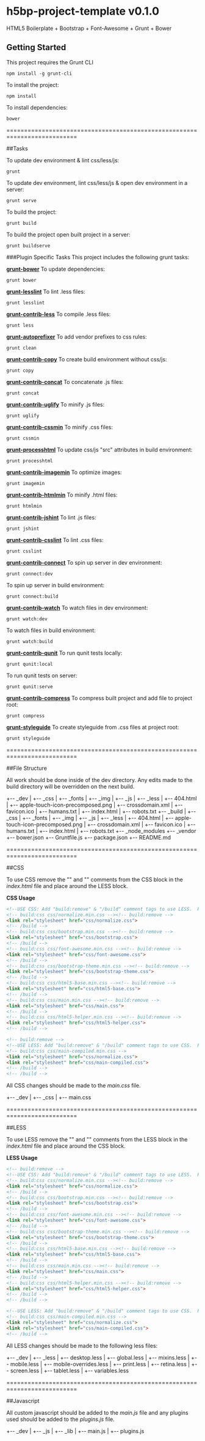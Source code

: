 # h5bp-project-template v0.1.0
HTML5 Boilerplate + Bootstrap + Font-Awesome + Grunt + Bower


## Getting Started
This project requires the Grunt CLI

```shell
npm install -g grunt-cli
```

To install the project:

```shell
npm install
```

To install dependencies:

```shell
bower
```

==========================================================================

##Tasks

To update dev environment & lint css/less/js:

```shell
grunt
```

To update dev environment, lint css/less/js & open dev environment in a server:

```shell
grunt serve
```

To build the project:

```shell
grunt build
```

To build the project open built project in a server:

```shell
grunt buildserve
```

###Plugin Specific Tasks
This project includes the following grunt tasks:

**[grunt-bower](#)**
To update dependencies:
```shell
grunt bower
```

**[grunt-lesslint](#)**
To lint .less files:
```shell
grunt lesslint
```

**[grunt-contrib-less](#)**
To compile .less files:
```shell
grunt less
```

**[grunt-autoprefixer](#)**
To add vendor prefixes to css rules:
```shell
grunt clean
```

**[grunt-contrib-copy](#)**
To create build environment without css/js:
```shell
grunt copy
```

**[grunt-contrib-concat](#)**
To concatenate .js files:
```shell
grunt concat
```

**[grunt-contrib-uglify](#)**
To minify .js files:
```shell
grunt uglify
```

**[grunt-contrib-cssmin](#)**
To minify .css files:
```shell
grunt cssmin
```

**[grunt-processhtml](#)**
To update css/js "src" attributes in build environment:
```shell
grunt processhtml
```

**[grunt-contrib-imagemin](#)**
To optimize images:
```shell
grunt imagemin
```

**[grunt-contrib-htmlmin](#)**
To minify .html files:
```shell
grunt htmlmin
```

**[grunt-contrib-jshint](#)**
To lint .js files:
```shell
grunt jshint
```

**[grunt-contrib-csslint](#)**
To lint .css files:
```shell
grunt csslint
```

**[grunt-contrib-connect](#)**
To spin up server in dev environment:
```shell
grunt connect:dev
```
To spin up server in build environment:
```shell
grunt connect:build
```

**[grunt-contrib-watch](#)**
To watch files in dev environment:
```shell
grunt watch:dev
```
To watch files in build environment:
```shell
grunt watch:build
```

**[grunt-contrib-qunit](#)**
To run qunit tests locally:
```shell
grunt qunit:local
```
To run qunit tests on server:
```shell
grunt qunit:serve
```

**[grunt-contrib-compress](#)**
To compress built project and add file to project root:
```shell
grunt compress
```

**[grunt-styleguide](#)**
To create styleguide from .css files at project root:
```shell
grunt styleguide
```

==========================================================================

##File Structure

All work should be done inside of the dev directory.  Any edits made to the build directory will be overridden on the next build.

+-- _dev
|   +-- _css
|   +-- _fonts
|   +-- _img
|   +-- _js
|   +-- _less
|   +-- 404.html
|   +-- apple-touch-icon-precomposed.png
|   +-- crossdomain.xml
|   +-- favicon.ico
|   +-- humans.txt
|   +-- index.html
|   +-- robots.txt
+-- _build
|   +-- _css
|   +-- _fonts
|   +-- _img
|   +-- _js
|   +-- _less
|   +-- 404.html
|   +-- apple-touch-icon-precomposed.png
|   +-- crossdomain.xml
|   +-- favicon.ico
|   +-- humans.txt
|   +-- index.html
|   +-- robots.txt
+-- _node_modules
+-- _vendor
+-- bower.json
+-- Gruntfile.js
+-- package.json
+-- README.md

==========================================================================

##CSS

To use CSS remove the "<!-- build:remove -->" and "<!-- /build -->" comments from the CSS block in the *index.html* file and place around the LESS block.

**CSS Usage**
```html
<!--USE CSS: Add "build:remove" & "/build" comment tags to use LESS.  Remove "build:remove" & "/build" comment tags to use CSS.-->
<!-- build:css css/normalize.min.css --><!-- build:remove -->
<link rel="stylesheet" href="css/normalize.css">
<!-- /build -->
<!-- build:css css/bootstrap.min.css --><!-- build:remove -->
<link rel="stylesheet" href="css/bootstrap.css">
<!-- /build -->
<!-- build:css css/font-awesome.min.css --><!-- build:remove -->
<link rel="stylesheet" href="css/font-awesome.css">
<!-- /build -->
<!-- build:css css/bootstrap-theme.min.css --><!-- build:remove -->
<link rel="stylesheet" href="css/bootstrap-theme.css">
<!-- /build -->
<!-- build:css css/html5-base.min.css --><!-- build:remove -->
<link rel="stylesheet" href="css/html5-base.css">
<!-- /build -->
<!-- build:css css/main.min.css --><!-- build:remove -->
<link rel="stylesheet" href="css/main.css">
<!-- /build -->
<!-- build:css css/html5-helper.min.css --><!-- build:remove -->
<link rel="stylesheet" href="css/html5-helper.css">
<!-- /build -->

<!-- build:remove -->
<!--USE LESS: Add "build:remove" & "/build" comment tags to use CSS.  Remove "build:remove" & "/build" comment tags to use LESS.-->
<!-- build:css css/main-compiled.min.css -->
<link rel="stylesheet" href="css/normalize.css">
<link rel="stylesheet" href="css/main-compiled.css">
<!-- /build -->
<!-- /build -->
```

All CSS changes should be made to the *main.css* file.

+-- _dev
|   +-- _css
|       +-- main.css


==========================================================================

##LESS

To use LESS remove the "<!-- build:remove -->" and "<!-- /build -->" comments from the LESS block in the *index.html* file and place around the CSS block.

**LESS Usage**
```html
<!-- build:remove -->
<!--USE CSS: Add "build:remove" & "/build" comment tags to use LESS.  Remove "build:remove" & "/build" comment tags to use CSS.-->
<!-- build:css css/normalize.min.css --><!-- build:remove -->
<link rel="stylesheet" href="css/normalize.css">
<!-- /build -->
<!-- build:css css/bootstrap.min.css --><!-- build:remove -->
<link rel="stylesheet" href="css/bootstrap.css">
<!-- /build -->
<!-- build:css css/font-awesome.min.css --><!-- build:remove -->
<link rel="stylesheet" href="css/font-awesome.css">
<!-- /build -->
<!-- build:css css/bootstrap-theme.min.css --><!-- build:remove -->
<link rel="stylesheet" href="css/bootstrap-theme.css">
<!-- /build -->
<!-- build:css css/html5-base.min.css --><!-- build:remove -->
<link rel="stylesheet" href="css/html5-base.css">
<!-- /build -->
<!-- build:css css/main.min.css --><!-- build:remove -->
<link rel="stylesheet" href="css/main.css">
<!-- /build -->
<!-- build:css css/html5-helper.min.css --><!-- build:remove -->
<link rel="stylesheet" href="css/html5-helper.css">
<!-- /build -->
<!-- /build -->

<!--USE LESS: Add "build:remove" & "/build" comment tags to use CSS.  Remove "build:remove" & "/build" comment tags to use LESS.-->
<!-- build:css css/main-compiled.min.css -->
<link rel="stylesheet" href="css/normalize.css">
<link rel="stylesheet" href="css/main-compiled.css">
<!-- /build -->
```

All LESS changes should be made to the following less files:

+-- _dev
|   +-- _less
|       +-- desktop.less
|       +-- global.less
|       +-- mixins.less
|       +-- mobile.less
|       +-- mobile-overrides.less
|       +-- print.less
|       +-- retina.less
|       +-- screen.less
|       +-- tablet.less
|       +-- variables.less

==========================================================================

##Javascript

All custom javascript should be added to the *main.js* file and any plugins used should be added to the *plugins.js* file.

+-- _dev
|   +-- _js
|       +-- _lib
|       +-- main.js
|       +-- plugins.js